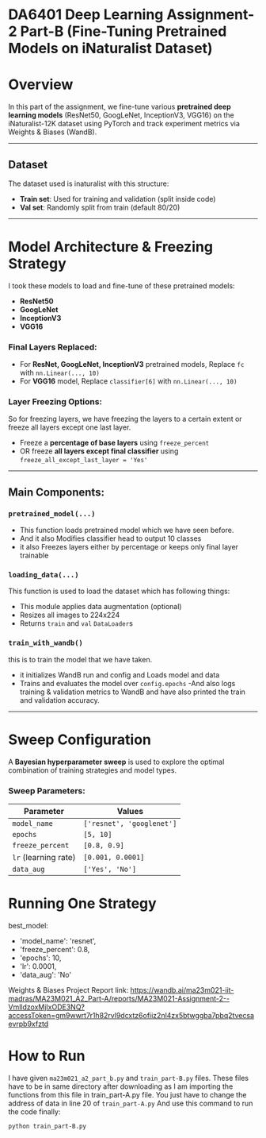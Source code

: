 # DA6401 Deep Learning Assignment-2 Part-B (Fine-Tuning Pretrained Models on iNaturalist Dataset)

#  Overview

In this part of the assignment, we fine-tune various **pretrained deep learning models** (ResNet50, GoogLeNet, InceptionV3, VGG16) on the iNaturalist-12K dataset using PyTorch and track experiment metrics via Weights & Biases (WandB). 

---

## Dataset

The dataset used is inaturalist with this structure:

- **Train set**: Used for training and validation (split inside code)
- **Val set**: Randomly split from train (default 80/20)

---

# Model Architecture & Freezing Strategy

I took these models to load and fine-tune of these pretrained models:
- **ResNet50**
- **GoogLeNet**
- **InceptionV3**
- **VGG16**

### Final Layers Replaced:
- For **ResNet, GoogLeNet, InceptionV3** pretrained models, Replace `fc` with `nn.Linear(..., 10)`
- For **VGG16** model, Replace `classifier[6]` with `nn.Linear(..., 10)`

### Layer Freezing Options:
So for freezing layers, we have freezing the layers to a certain extent or freeze all layers except one last layer.
- Freeze a **percentage of base layers** using `freeze_percent`
- OR freeze **all layers except final classifier** using `freeze_all_except_last_layer = 'Yes'`

---

##  Main Components:

### `pretrained_model(...)`
- This function loads pretrained model which we have seen before.
- And it also Modifies classifier head to output 10 classes
- it also Freezes layers either by percentage or keeps only final layer trainable

### `loading_data(...)`
This function is used to load the dataset which has following things:
- This module applies data augmentation (optional)
- Resizes all images to 224x224
- Returns `train` and `val` `DataLoader`s

### `train_with_wandb()`
this is to train the model that we have taken.
- it initializes WandB run and config and Loads model and data
- Trains and evaluates the model over `config.epochs`
-And also logs training & validation metrics to WandB and have also printed the train and validation accuracy.

---

#  Sweep Configuration

A **Bayesian hyperparameter sweep** is used to explore the optimal combination of training strategies and model types.

### Sweep Parameters:
| Parameter               | Values                        |
|-------------------------|-------------------------------|
| `model_name`            | `['resnet', 'googlenet']`     |
| `epochs`                | `[5, 10]`                     |
| `freeze_percent`        | `[0.8, 0.9]`                  |
| `lr` (learning rate)    | `[0.001, 0.0001]`             |
| `data_aug`              | `['Yes', 'No']`              |


# Running One Strategy

best_model:
- 'model_name': 'resnet',
- 'freeze_percent': 0.8,
- 'epochs': 10,
- 'lr': 0.0001,
- 'data_aug': 'No'

Weights & Biases Project Report link:
https://wandb.ai/ma23m021-iit-madras/MA23M021_A2_Part-A/reports/MA23M021-Assignment-2--VmlldzoxMjIxODE3NQ?accessToken=gm9wwrt7r1h82rvl9dcxtz6ofiiz2nl4zx5btwggba7pbq2tvecsaevrpb9xfztd

# How to Run

I have given ```ma23m021_a2_part_b.py``` and ```train_part-B.py``` files. These files have to be in same directory after downloading as I am importing the functions from this file in train_part-A.py file. You just have to change the address of data in line 20 of ```train_part-A.py``` And use this command to run the code finally:
```
python train_part-B.py 
```
